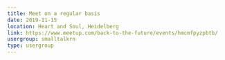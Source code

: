 ```yaml
---
title: Meet on a regular basis
date: 2019-11-15
location: Heart and Soul, Heidelberg
link: https://www.meetup.com/back-to-the-future/events/hmcmfpyzpbtb/
usergroup: smalltalkrn
type: usergroup
---
```

